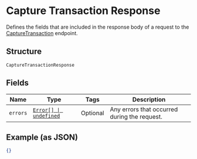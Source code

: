 
# Capture Transaction Response

Defines the fields that are included in the response body of
a request to the [CaptureTransaction](api-endpoint:Transactions-CaptureTransaction) endpoint.

## Structure

`CaptureTransactionResponse`

## Fields

| Name | Type | Tags | Description |
|  --- | --- | --- | --- |
| `errors` | [`Error[] \| undefined`](../../doc/models/error.md) | Optional | Any errors that occurred during the request. |

## Example (as JSON)

```json
{}
```


